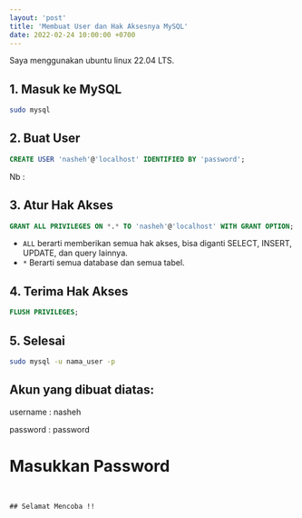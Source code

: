 ```yaml
---
layout: 'post'
title: 'Membuat User dan Hak Aksesnya MySQL'
date: 2022-02-24 10:00:00 +0700
---
```


Saya menggunakan ubuntu linux 22.04 LTS.

## 1. Masuk ke MySQL

```bash
sudo mysql
```

## 2. Buat User

```sql
CREATE USER 'nasheh'@'localhost' IDENTIFIED BY 'password';
```
Nb : 

## 3. Atur Hak Akses


```sql
GRANT ALL PRIVILEGES ON *.* TO 'nasheh'@'localhost' WITH GRANT OPTION;
```

* `ALL` berarti memberikan semua hak akses, bisa diganti SELECT, INSERT, UPDATE, dan query lainnya.
* `*` Berarti semua database dan semua tabel.

## 4. Terima Hak Akses

```sql
FLUSH PRIVILEGES;
```


## 5. Selesai

```bash
sudo mysql -u nama_user -p
```

## Akun yang dibuat diatas: 
username    : nasheh

password    : password
# Masukkan Password
```


## Selamat Mencoba !!